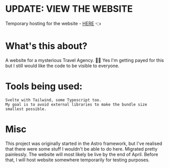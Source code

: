 # UPDATE: VIEW THE WEBSITE
Temporary hosting for the website - [HERE](https://641975d34182f5771982463e--incomparable-kelpie-891b85.netlify.app) 👈

# What's this about?

A website for a mysterious Travel Agency. 🚩👻
Yes I'm getting payed for this but I still would like the code to be visible to everyone.

# Tools being used:

```
Svelte with Tailwind, some Typescript too.
My goal is to avoid external libraries to make the bundle size smallest possible.
```

# Misc

This project was originally started in the Astro framework, but I've realised that there were some
stuff I wouldn't be able to do here. Migrated pretty painlessly. The website will most likely be live 
by the end of April. Before that, I will host website somewhere temporarily for testing purposes.
